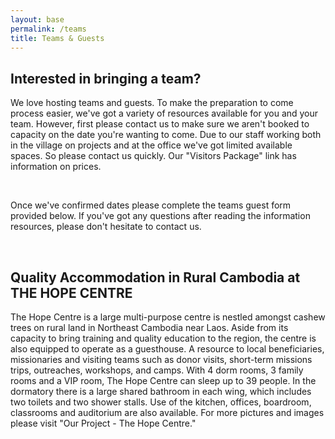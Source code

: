 ```yaml
---
layout: base
permalink: /teams
title: Teams & Guests
---
```


<section class="section section-feature-grey ">
  <div class="container">
    <h2 class="title is-4 aocam-blue">Interested in bringing a team?</h2>
    <p>We love hosting teams and guests. To make the preparation to come process easier, we've got a variety of resources available for you and your team. However, first please contact us to make sure we aren't booked to capacity on the date you're wanting to come. Due to our staff working both in the village on projects and at the office we've got limited available spaces. So please contact us quickly.  Our "Visitors Package" link has information on prices.</p>
    <br>
    <p>Once we've confirmed dates please complete the teams guest form provided below. If you've got any questions after reading the information resources, please don't hesitate to contact us.</p>
    <br>
    <h2 class="title is-4 aocam-blue">Quality Accommodation in Rural Cambodia at THE HOPE CENTRE</h2>
    <p>The Hope Centre is a large multi-purpose centre is nestled amongst cashew trees on  rural land in Northeast Cambodia near Laos. Aside from its capacity to bring training and quality education to the region, the centre is also equipped to operate as a guesthouse. A resource to local beneficiaries, missionaries and visiting teams such as donor visits, short-term missions trips, outreaches, workshops, and camps. With 4 dorm rooms, 3 family rooms and a VIP room, The Hope Centre can sleep up to 39 people. In the dormatory there is a large shared bathroom in each wing, which includes two toilets and two shower stalls. Use of the kitchen, offices, boardroom, classrooms and auditorium are also available. For more pictures and images please visit "Our Project - The Hope Centre."</p>
  </div>
</section>

